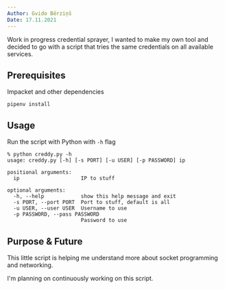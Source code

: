 ```yaml
---
Author: Gvido Bērziņš
Date: 17.11.2021
---
```


Work in progress credential sprayer, I wanted to make my own tool and decided to go with a script that tries the same credentials on all available services.

## Prerequisites

Impacket and other dependencies

```
pipenv install
```

## Usage

Run the script with Python with `-h` flag

```
% python creddy.py -h
usage: creddy.py [-h] [-s PORT] [-u USER] [-p PASSWORD] ip

positional arguments:
  ip                    IP to stuff

optional arguments:
  -h, --help            show this help message and exit
  -s PORT, --port PORT  Port to stuff, default is all
  -u USER, --user USER  Username to use
  -p PASSWORD, --pass PASSWORD
                        Password to use
```

## Purpose & Future

This little script is helping me understand more about socket programming
and networking.

I'm planning on continuously working on this script.
